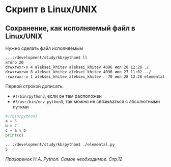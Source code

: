 # Скрипт в Linux/UNIX
## Сохранение, как исполняемый файл в Linux/UNIX
Нужно сделать файл исполняемым
```sh
...:/development/study/kb/python$ ll
итого 20
drwxrwxr-x 4 aleksei_khitev aleksei_khitev 4096 июл 28 12:28 ./
drwxrwxrwx 8 aleksei_khitev aleksei_khitev 4096 июл 27 11:02 ../
-rwxrwxr-x 1 aleksei_khitev aleksei_khitev   70 июл 28 12:28 elemental.py*
```
Первой строкой дописать:
* `#!/bin/python3`, если он там расположен
* `#!/usr/bin/env python3`, так можно не связываться с абсолютными путями

```python
#!/bin/python3
a = 5
b = 7
c = a % b
print(c)
```
```sh
...:/development/study/kb/python$ ./elemental.py
5

```
_Прохоренок Н.А. Python. Самое необходимое. Стр.12_

